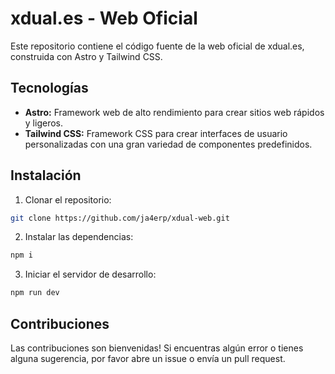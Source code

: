 # xdual.es - Web Oficial

Este repositorio contiene el código fuente de la web oficial de xdual.es, construida con Astro y Tailwind CSS.

## Tecnologías

* **Astro:** Framework web de alto rendimiento para crear sitios web rápidos y ligeros.
* **Tailwind CSS:** Framework CSS para crear interfaces de usuario personalizadas con una gran variedad de componentes predefinidos.

## Instalación

1. Clonar el repositorio:

```bash
git clone https://github.com/ja4erp/xdual-web.git
```

2. Instalar las dependencias:

```bash
npm i
```

3. Iniciar el servidor de desarrollo:

```bash
npm run dev
```

## Contribuciones

Las contribuciones son bienvenidas! Si encuentras algún error o tienes alguna sugerencia, por favor abre un issue o envía un pull request.


